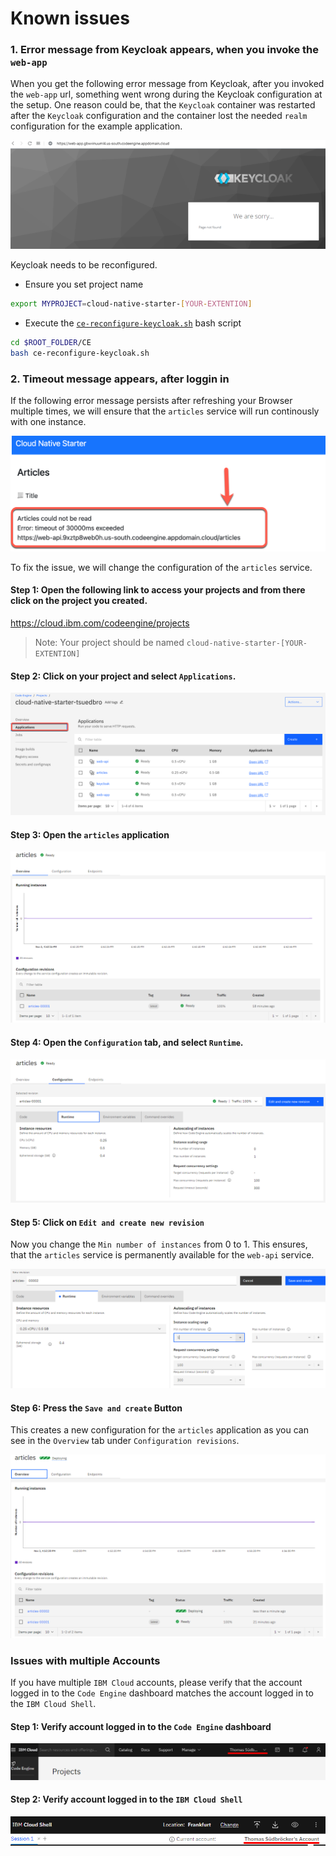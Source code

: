# Known issues
### 1. Error message from Keycloak  appears, when you invoke the `web-app`

When you get the following error message from Keycloak, after you invoked the `web-app` url, something went wrong during the Keycloak configuration at the setup. One reason could be, that the `Keycloak` container was restarted after the `Keycloak` configuration and the container lost the needed `realm` configuration for the example application.
 
![](images/issue-01.png)

Keycloak needs to be reconfigured.

* Ensure you set project name

```sh
export MYPROJECT=cloud-native-starter-[YOUR-EXTENTION]
```

* Execute the [`ce-reconfigure-keycloak.sh`](https://github.com/ibm/ce-cns/blob/master/CE/ce-reconfigure-keycloak.sh) bash script

```sh
cd $ROOT_FOLDER/CE
bash ce-reconfigure-keycloak.sh
```
### 2. Timeout message appears, after loggin in 

If the following error message persists after refreshing your Browser multiple times, we will ensure that the `articles` service will run continously with one instance.

![](images/cns-ce-example-application-03.png)

To fix the issue, we will change the configuration of the `articles` service.

#### Step 1: Open the following link to access your projects and from there click on the project you created.

https://cloud.ibm.com/codeengine/projects
 
> Note: Your project should be named `cloud-native-starter-[YOUR-EXTENTION]`

#### Step 2: Click on your project and select `Applications`.

![](images/cns-ce-inspect-project-02.png)

#### Step 3: Open the `articles` application

![](images/issue-02.PNG)

#### Step 4: Open the `Configuration` tab, and select `Runtime`.

![](images/issue-03.PNG)

#### Step 5: Click on `Edit and create new revision`

Now you change the `Min number of instances` from 0 to 1. This ensures, that the `articles` service is permanently available for the `web-api` service.

![](images/issue-04.PNG)

#### Step 6: Press the `Save and create` Button

This creates a new configuration for the `articles` application as you can see in the `Overview` tab under `Configuration revisions`.

![](images/issue-05.PNG)

### Issues with multiple Accounts

If you have multiple `IBM Cloud` accounts, please verify that the account logged in to the `Code Engine` dashboard matches the account logged in to the `IBM Cloud Shell`.


#### Step 1: Verify account logged in to the `Code Engine` dashboard
![](images/issue-06.PNG)

#### Step 2: Verify account logged in to the `IBM Cloud Shell`
![](images/issue-07.PNG)

